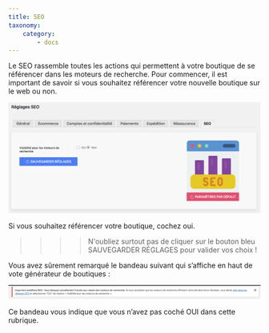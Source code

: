 ```yaml
---
title: SEO
taxonomy:
    category:
        - docs
---
```


Le SEO rassemble toutes les actions qui permettent à votre boutique de se référencer dans les moteurs de recherche. Pour commencer, il est important de savoir si vous souhaitez référencer votre nouvelle boutique sur le web ou non. 

![SEO-guide-123venteflash](SEO-guide-123venteflash.png)

Si vous souhaitez référencer votre boutique, cochez oui. 

>>>> N'oubliez surtout pas de cliquer sur le bouton bleu SAUVEGARDER RÉGLAGES pour valider vos choix ! 

Vous avez sûrement remarqué le bandeau suivant qui s’affiche en haut de vote générateur de boutiques : 

![bandeau-seo-inactif-guide-123venteflash](bandeau-seo-inactif-guide-123venteflash.png)

Ce bandeau vous indique que vous n’avez pas coché OUI dans cette rubrique. 

